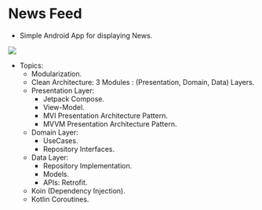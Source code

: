 # News Feed

- Simple Android App for displaying News.

![](https://github.com/mohamedXashraf/news-feed/blob/master/app_banner.png?raw=true)

- Topics:
  * Modularization.
  * Clean Architecture: 3 Modules : (Presentation, Domain, Data) Layers.
  * Presentation Layer:
    * Jetpack Compose.
    * View-Model.
    * MVI Presentation Architecture Pattern.
    * MVVM Presentation Architecture Pattern.
  * Domain Layer:
    * UseCases.
    * Repository Interfaces.
  * Data Layer:
    * Repository Implementation.
    * Models.
    * APIs: Retrofit.
  * Koin (Dependency Injection).
  * Kotlin Coroutines.
